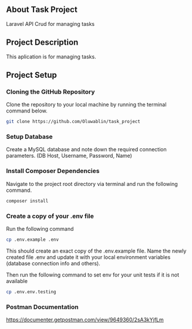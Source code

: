 ## About Task Project
Laravel API Crud for managing tasks

## Project Description

This aplication is for managing tasks.

## Project Setup

### Cloning the GitHub Repository

Clone the repository to your local machine by running the terminal command below.

```bash
git clone https://github.com/Oluwablin/task_project
```

### Setup Database

Create a MySQL database and note down the required connection parameters. (DB Host, Username, Password, Name)

### Install Composer Dependencies

Navigate to the project root directory via terminal and run the following command.

```bash
composer install
```

### Create a copy of your .env file

Run the following command

```bash
cp .env.example .env
```

This should create an exact copy of the .env.example file. Name the newly created file .env and update it with your local environment variables (database connection info and others).

Then run the following command to set env for your unit tests if it is not available

```bash
cp .env.env.testing
```

### Postman Documentation

https://documenter.getpostman.com/view/9649360/2sA3kYjfLm
